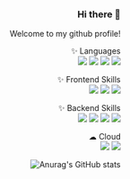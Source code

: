 <div align="right"> 

### Hi there 👋 
Welcome to my github profile!  

✨ Languages
<br/>
<img src="https://img.shields.io/badge/JAVA-C70D2C?style=for-the-badge&logo=java&logoColor=white">
<img src="https://img.shields.io/badge/C-A8B9CC?style=for-the-badge&logo=C&logoColor=white">
<img src="https://img.shields.io/badge/PYTHON-3776AB?style=for-the-badge&logo=Python&logoColor=white">
<img src="https://img.shields.io/badge/OCAML-EC6813?style=for-the-badge&logo=Ocaml&logoColor=white">

✨ Frontend Skills
<br/>
<img src="https://img.shields.io/badge/HTML5-E34F26?style=for-the-badge&logo=Html5&logoColor=white">
<img src="https://img.shields.io/badge/CSS3-1572B6?style=for-the-badge&logo=CSS3&logoColor=white">
<img src="https://img.shields.io/badge/JAVASCRIPT-F7DF1E?style=for-the-badge&logo=Javascript&logoColor=white">

✨ Backend Skills
<br/>
<img src="https://img.shields.io/badge/MySQL-4479A1?style=for-the-badge&logo=MySQL&logoColor=white">
<img src="https://img.shields.io/badge/ORACLE-4479A1?style=for-the-badge&logo=Oracle&logoColor=white">
<img src="https://img.shields.io/badge/SPRINGBOOT-6DB33F?style=for-the-badge&logo=SpringBoot&logoColor=white">
<img src="https://img.shields.io/badge/SPRING-6DB33F?style=for-the-badge&logo=Spring&logoColor=white">

☁ Cloud
<br/>
<img src="https://img.shields.io/badge/AWS-232F3E?style=for-the-badge&logo=Amazon AWS&logoColor=white">
<img src="https://img.shields.io/badge/github-181717?style=for-the-badge&logo=github&logoColor=white">
<br/>

![Anurag's GitHub stats](https://github-readme-stats.vercel.app/api?username=hikhjin&show_icons=true&theme=holi)
